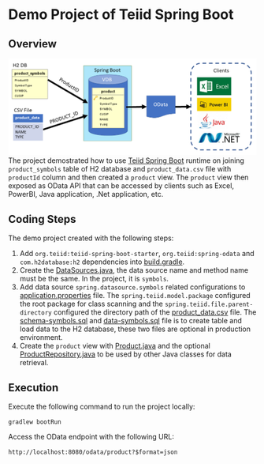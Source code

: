 # Demo Project of Teiid Spring Boot

## Overview
![alt text](doc/images/overview.png)
The project demostrated how to use [Teiid Spring Boot](https://github.com/teiid/teiid-spring-boot) runtime on joining `product_symbols` table of H2 database and `product_data.csv` file with `productId` column and then created a `product` view. The `product` view then exposed as OData API that can be accessed by clients such as Excel, PowerBI, Java application, .Net application, etc.

## Coding Steps
The demo project created with the following steps:
1. Add `org.teiid:teiid-spring-boot-starter`, `org.teiid:spring-odata` and `com.h2database:h2` dependencies into [build.gradle](build.gradle).
2. Create the [DataSources.java](src/main/java/org/teiid/springboot/demo/DataSources.java), the data source name and method name must be the same. In the project, it is `symbols`.
3. Add data source `spring.datasource.symbols` related configurations to [application.properties](src/main/resources/application.properties) file. The `spring.teiid.model.package` configured the root package for class scanning and the `spring.teiid.file.parent-directory` configured the directory path of the [product_data.csv](src/main/resources/product_data.csv) file. The [schema-symbols.sql](src/main/resources/schema-symbols.sql) and [data-symbols.sql](src/main/resources/data-symbols.sql) file is to create table and load data to the H2 database, these two files are optional in production environment.
4. Create the `product` view with [Product.java](src/main/java/org/teiid/springboot/demo/Product.java) and the optional [ProductRepository.java](src/main/java/org/teiid/springboot/demo/ProductRepository.java) to be used by other Java classes for data retrieval.


## Execution
Execute the following command to run the project locally:
```
gradlew bootRun
```

Access the OData endpoint with the following URL:
```
http://localhost:8080/odata/product?$format=json
```
